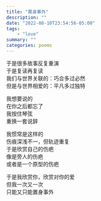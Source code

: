 ```yaml
---
title: "置身事外"
description: ""
date: "2022-08-10T23:54:56-05:00"
tags: 
    - "love"
summary: ""
categories: poems
---
```

于是很多故事反复重演\
于是复读再复读\
我们与世界关联的：巧合多过必然\
但是与世界相爱的：平凡多过独特

我想要说的\
在你之后都忘了\
我按住琴弦\
重换一套说辞

我惯常是这样的\
伤痕深浅不一，但轨迹重复\
于是欣赏自己的伤疤\
像是旁人的伤疤\
或者是一个原型的伤疤

于是我欣赏你，欣赏对你的爱\
但我一次又一次\
只能又只能置身事外

